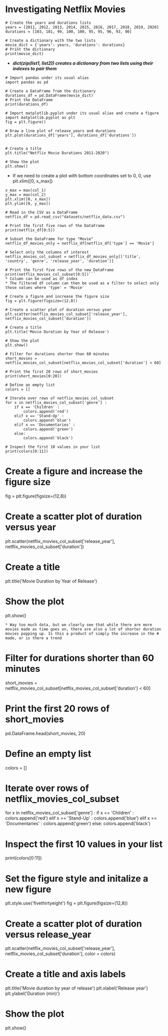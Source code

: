 # Investigating Netflix Movies
```
# Create the years and durations lists
years = [2011, 2012, 2013, 2014, 2015, 2016, 2017, 2018, 2019, 2020]
durations = [103, 101, 99, 100, 100, 95, 95, 96, 93, 90]

# Create a dictionary with the two lists
movie_dict = {'years': years, 'durations': durations}
# Print the dictionary
print(movie_dict)

```
* ***dict(zip(list1, list2)) creates a dictionary from two lists using their indexes to pair them***
```
# Import pandas under its usual alias
import pandas as pd

# Create a DataFrame from the dictionary
durations_df = pd.DataFrame(movie_dict)
# Print the DataFrame
print(durations_df)
```
```
# Import matplotlib.pyplot under its usual alias and create a figure
import matplotlib.pyplot as plt
fig = plt.figure()

# Draw a line plot of release_years and durations
plt.plot(durations_df['years'], durations_df['durations'])


# Create a title
plt.title("Netflix Movie Durations 2011-2020")

# Show the plot
plt.show()
```
* If we need to create a plot with bottom coordinates set to 0, 0, use 
plt.xlim([0, x_max])
```
x_max = max(col_1)
y_max = max(col_2)
plt.xlim([0, x_max])
plt.ylim([0, y_max])
```

```
# Read in the CSV as a DataFrame
netflix_df = pd.read_csv("datasets/netflix_data.csv")

# Print the first five rows of the DataFrame
print(netflix_df[0:5])

# Subset the DataFrame for type "Movie"
netflix_df_movies_only = netflix_df[netflix_df['type'] == 'Movie']

# Select only the columns of interest
netflix_movies_col_subset = netflix_df_movies_only[['title', 'country', 'genre', 'release_year', 'duration']]

# Print the first five rows of the new DataFrame
print(netflix_movies_col_subset[0:5])```
* Column can be used as df index
* The filtered df column can then be used as a filter to select only those values where 'type' = 'Movie'

# Create a figure and increase the figure size
fig = plt.figure(figsize=(12,8))

# Create a scatter plot of duration versus year
plt.scatter(netflix_movies_col_subset['release_year'], netflix_movies_col_subset['duration'])

# Create a title
plt.title('Movie Duration by Year of Release')

# Show the plot
plt.show()

# Filter for durations shorter than 60 minutes
short_movies = netflix_movies_col_subset[netflix_movies_col_subset['duration'] < 60]

# Print the first 20 rows of short_movies
print(short_movies[0:20])

# Define an empty list
colors = []

# Iterate over rows of netflix_movies_col_subset
for x in netflix_movies_col_subset['genre'] :
    if x == 'Children' :
        colors.append('red')
    elif x == 'Stand-Up' :
        colors.append('blue')
    elif x == 'Documentaries' :
        colors.append('green')
    else:
        colors.append('black')
        
# Inspect the first 10 values in your list        
print(colors[0:11])
```
# Create a figure and increase the figure size
fig = plt.figure(figsize=(12,8))

# Create a scatter plot of duration versus year
plt.scatter(netflix_movies_col_subset['release_year'], netflix_movies_col_subset['duration'])

# Create a title
plt.title('Movie Duration by Year of Release')

# Show the plot
plt.show()
```
* Way too much data, but we clearly see that while there are more movies made as time goes on, there are also a lot of shorter duration movies popping up. Is this a product of simply the increase in the # made, or is there a trend
```
# Filter for durations shorter than 60 minutes
short_movies = netflix_movies_col_subset[netflix_movies_col_subset['duration'] < 60]

# Print the first 20 rows of short_movies
pd.DataFrame.head(short_movies, 20)

# Define an empty list
colors = []

# Iterate over rows of netflix_movies_col_subset
for x in netflix_movies_col_subset['genre'] :
    if x == 'Children' :
        colors.append('red')
    elif x == 'Stand-Up' :
        colors.append('blue')
    elif x == 'Documentaries' :
        colors.append('green')
    else:
        colors.append('black')
        
# Inspect the first 10 values in your list        
print(colors[0:11])

# Set the figure style and initalize a new figure
plt.style.use('fivethirtyeight')
fig = plt.figure(figsize=(12,8))

# Create a scatter plot of duration versus release_year
plt.scatter(netflix_movies_col_subset['release_year'], netflix_movies_col_subset['duration'], color = colors)

# Create a title and axis labels
plt.title('Movie duration by year of release')
plt.xlabel('Release year')
plt.ylabel('Duration (min)')

# Show the plot
plt.show()
```

